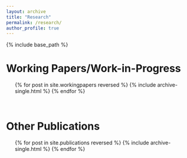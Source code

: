 ```yaml
---
layout: archive
title: "Research"
permalink: /research/
author_profile: true
---
```


{% include base_path %}
<br/>

<h1> Working Papers/Work-in-Progress </h1>

  <ul>{% for post in site.workingpapers reversed %}
    {% include archive-single.html %}
  {% endfor %}</ul>

<br/>

<h1> Other Publications </h1>

  <ul>{% for post in site.publications reversed %}
    {% include archive-single.html %}
  {% endfor %}</ul>


